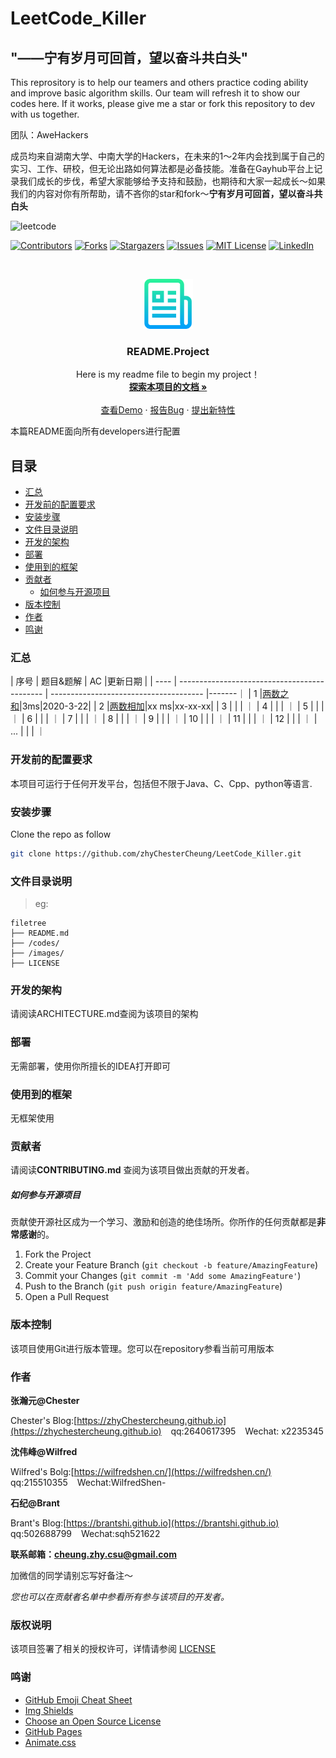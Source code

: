 

# LeetCode_Killer

## "——宁有岁月可回首，望以奋斗共白头"

This reprository is to help our teamers and others practice coding ability and improve basic algorithm skills. Our team will refresh it to show our codes here. If it works, please give me a star or fork this repository to dev with us together.

团队：AweHackers

成员均来自湖南大学、中南大学的Hackers，在未来的1～2年内会找到属于自己的实习、工作、研校，但无论出路如何算法都是必备技能。准备在Gayhub平台上记录我们成长的步伐，希望大家能够给予支持和鼓励，也期待和大家一起成长～如果我们的内容对你有所帮助，请不吝你的star和fork～**宁有岁月可回首，望以奋斗共白头**


![leetcode](https://camo.githubusercontent.com/506f115725003382e11e4aa3561ca7df7b99d247/68747470733a2f2f75706c6f61642d696d616765732e6a69616e7368752e696f2f75706c6f61645f696d616765732f313934303331372d653833373138326138303563656363652e706e673f696d6167654d6f6772322f6175746f2d6f7269656e742f7374726970253743696d61676556696577322f322f772f31323430)


<!-- PROJECT SHIELDS -->

[![Contributors][contributors-shield]][contributors-url]
[![Forks][forks-shield]][forks-url]
[![Stargazers][stars-shield]][stars-url]
[![Issues][issues-shield]][issues-url]
[![MIT License][license-shield]][license-url]
[![LinkedIn][linkedin-shield]][linkedin-url]

<!-- PROJECT LOGO -->
<br />

<p align="center">
  <a href="https://github.com/zhyChesterCheung/LeetCode_Killer/">
    <img src="images/logo.png" alt="Logo" width="80" height="80">
  </a>

  <h3 align="center">README.Project</h3>
  <p align="center">
    Here is my readme file to begin my project！
    <br />
    <a href="https://github.com/zhyChesterCheung/LeetCode_Killer"><strong>探索本项目的文档 »</strong></a>
    <br />
    <br />
    <a href="https://github.com/zhyChesterCheung/LeetCode_Killer">查看Demo</a>
    ·
    <a href="https://github.com/zhyChesterCheung/LeetCode_Killer/issues">报告Bug</a>
    ·
    <a href="https://github.com/zhyChesterCheung/LeetCode_Killer/issues">提出新特性</a>
  </p>

</p>


 本篇README面向所有developers进行配置
 
## 目录

- [汇总](#汇总)
- [开发前的配置要求](#开发前的配置要求)
- [安装步骤](#安装步骤)
- [文件目录说明](#文件目录说明)
- [开发的架构](#开发的架构)
- [部署](#部署)
- [使用到的框架](#使用到的框架)
- [贡献者](#贡献者)
  - [如何参与开源项目](#如何参与开源项目)
- [版本控制](#版本控制)
- [作者](#作者)
- [鸣谢](#鸣谢)

### 汇总

| 序号 | 题目&题解                                    | AC                                    |更新日期    |
| ---- | -------------------------------------------- | -------------------------------------- |-------｜
| 1    |[两数之和](https://github.com/zhyChesterCheung/LeetCode_Killer/codes/LeetCode第1题：两数之和.md)|3ms|2020-3-22|
| 2    |[两数相加]()|xx ms|xx-xx-xx|
| 3    |    |     |   ｜
| 4    |    |     |   ｜
| 5    |    |     |   ｜
| 6    |    |     |   ｜
| 7    |    |     |   ｜
| 8    |    |     |   ｜
| 9    |    |     |   ｜
| 10   |    |     |   ｜
| 11   |    |     |   ｜
| 12   |    |     |   ｜
| ...  |    |     |   ｜



### 开发前的配置要求

本项目可运行于任何开发平台，包括但不限于Java、C、Cpp、python等语言.

### 安装步骤

Clone the repo as follow

```sh
git clone https://github.com/zhyChesterCheung/LeetCode_Killer.git
```

### 文件目录说明

> eg:

```
filetree 
├── README.md
├── /codes/
├── /images/
├── LICENSE

```



### 开发的架构 

请阅读ARCHITECTURE.md查阅为该项目的架构

### 部署

无需部署，使用你所擅长的IDEA打开即可

### 使用到的框架

无框架使用

### 贡献者

请阅读**CONTRIBUTING.md** 查阅为该项目做出贡献的开发者。

##### 如何参与开源项目

贡献使开源社区成为一个学习、激励和创造的绝佳场所。你所作的任何贡献都是**非常感谢**的。


1. Fork the Project
2. Create your Feature Branch (`git checkout -b feature/AmazingFeature`)
3. Commit your Changes (`git commit -m 'Add some AmazingFeature'`)
4. Push to the Branch (`git push origin feature/AmazingFeature`)
5. Open a Pull Request


### 版本控制

该项目使用Git进行版本管理。您可以在repository参看当前可用版本

### 作者


**张瀚元@Chester**

Chester's Blog:[https://zhyChestercheung.github.io](https://zhychestercheung.github.io)  &ensp; qq:2640617395  &ensp; Wechat: x2235345

**沈伟峰@Wilfred**

Wilfred's Bolg:[https://wilfredshen.cn/](https://wilfredshen.cn/) &ensp; qq:215510355 &ensp;  Wechat:WilfredShen-

**石纪@Brant**

Brant's Blog:[https://brantshi.github.io](https://brantshi.github.io) &ensp;  qq:502688799  &ensp;  Wechat:sqh521622


**联系邮箱：cheung.zhy.csu@gmail.com**

加微信的同学请别忘写好备注～

 *您也可以在贡献者名单中参看所有参与该项目的开发者。*

### 版权说明

该项目签署了相关的授权许可，详情请参阅 [LICENSE](https://github.com/zhyChesterCheung/LeetCode_Killer/blob/master/LICENSE)

### 鸣谢


- [GitHub Emoji Cheat Sheet](https://www.webpagefx.com/tools/emoji-cheat-sheet)
- [Img Shields](https://shields.io)
- [Choose an Open Source License](https://choosealicense.com)
- [GitHub Pages](https://pages.github.com)
- [Animate.css](https://daneden.github.io/animate.css)

<!-- links -->
[your-project-path]:zhyChesterCheung/LeetCode_Killer
[contributors-shield]: https://img.shields.io/github/contributors/zhyChesterCheung/LeetCode_Killer.svg?style=flat-square
[contributors-url]: https://github.com/zhyChesterCheung/LeetCode_Killer/graphs/contributors
[forks-shield]: https://img.shields.io/github/forks/zhyChesterCheung/LeetCode_Killer.svg?style=flat-square
[forks-url]: https://github.com/zhyChesterCheung/LeetCode_Killer/network/members
[stars-shield]: https://img.shields.io/github/stars/zhyChesterCheung/LeetCode_Killer.svg?style=flat-square
[stars-url]: https://github.com/zhyChesterCheung/LeetCode_Killer/stargazers
[issues-shield]: https://img.shields.io/github/issues/zhyChesterCheung/LeetCode_Killer.svg?style=flat-square
[issues-url]: https://img.shields.io/github/issues/zhyChesterCheung/LeetCode_Killer.svg
[license-shield]: https://img.shields.io/github/license/zhyChesterCheung/LeetCode_Killer.svg?style=flat-square
[license-url]: https://github.com/zhyChesterCheung/LeetCode_Killer/blob/master/LICENSE
[linkedin-shield]: https://img.shields.io/badge/-LinkedIn-black.svg?style=flat-square&logo=linkedin&colorB=555
[linkedin-url]: https://linkedin.com/in/ChesterCheung



